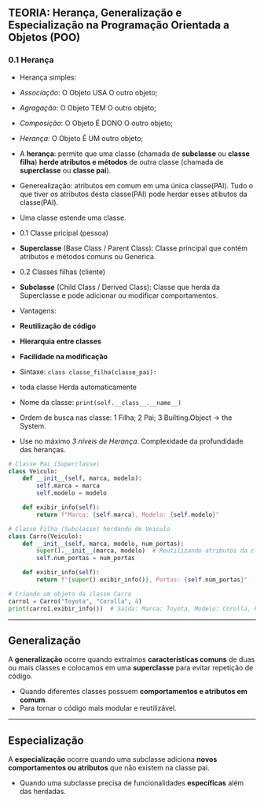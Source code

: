 ## TEORIA: Herança, Generalização e Especialização na Programação Orientada a Objetos (POO)  
### 0.1 Herança  
- Herança simples: 

+ *Associação*: O Objeto USA O outro objeto; 
+ *Agragação*: O Objeto TEM O outro objeto; 
+ *Composição*: O Objeto É DONO O outro objeto; 

+ *Herança*: O Objeto É UM outro objeto; 
- A **herança**: permite que uma classe (chamada de **subclasse** ou **classe filha**) **herde atributos e métodos** de outra classe (chamada de **superclasse** ou **classe pai**).  
- Generealização: atributos em comum em uma única classe(PAI). Tudo o que tiver os atributos desta classe(PAI) pode herdar esses atibutos da classe(PAI).
- Uma classe estende uma classe. 

- 0.1 Classe pricipal (pessoa)
+ **Superclasse** (Base Class / Parent Class): Classe principal que contém atributos e métodos comuns ou Generica.

- 0.2 Classes filhas (cliente)
+ **Subclasse** (Child Class / Derived Class): Classe que herda da Superclasse e pode adicionar ou modificar comportamentos.

- Vantagens:  
- **Reutilização de código**
- **Hierarquia entre classes**
- **Facilidade na modificação**  

- Sintaxe: ``class classe_filha(classe_pai):``
- toda classe Herda automaticamente 
- Nome da classe: ``print(self.__class__.__name__)``
- Ordem de busca nas classe: 1 Filha; 2 Pai;  3 Builting.Object -> the System.


- Use no máximo *3 níveis de Herança*. Complexidade da profundidade das heranças. 

```python
# Classe Pai (Superclasse)
class Veiculo:
    def __init__(self, marca, modelo):
        self.marca = marca
        self.modelo = modelo

    def exibir_info(self):
        return f"Marca: {self.marca}, Modelo: {self.modelo}"

# Classe Filha (Subclasse) herdando de Veiculo
class Carro(Veiculo):
    def __init__(self, marca, modelo, num_portas):
        super().__init__(marca, modelo)  # Reutilizando atributos da classe pai
        self.num_portas = num_portas

    def exibir_info(self):
        return f"{super().exibir_info()}, Portas: {self.num_portas}"

# Criando um objeto da classe Carro
carro1 = Carro("Toyota", "Corolla", 4)
print(carro1.exibir_info())  # Saída: Marca: Toyota, Modelo: Corolla, Portas: 4
```
---
## Generalização  
A **generalização** ocorre quando extraímos **características comuns** de duas ou mais classes e colocamos em uma **superclasse** para evitar repetição de código.  
- Quando diferentes classes possuem **comportamentos e atributos em comum**.  
- Para tornar o código mais modular e reutilizável.  
---
## Especialização  
A **especialização** ocorre quando uma subclasse adiciona **novos comportamentos ou atributos** que não existem na classe pai.  
- Quando uma subclasse precisa de funcionalidades **específicas** além das herdadas.  


